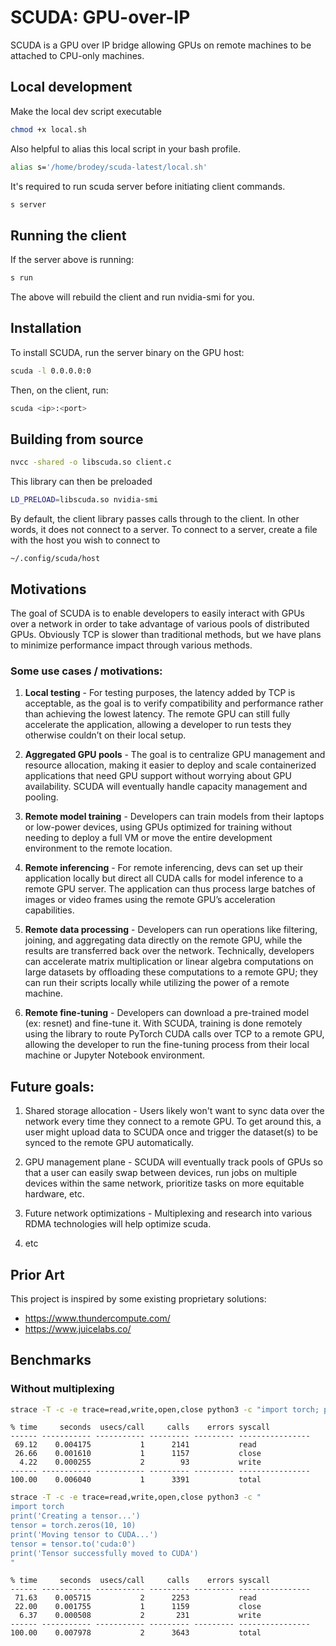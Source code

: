 # SCUDA: GPU-over-IP

SCUDA is a GPU over IP bridge allowing GPUs on remote machines to be attached
to CPU-only machines.

## Local development

Make the local dev script executable

```sh
chmod +x local.sh
```

Also helpful to alias this local script in your bash profile.

```sh
alias s='/home/brodey/scuda-latest/local.sh'
```

It's required to run scuda server before initiating client commands.

```sh
s server
```

## Running the client

If the server above is running:

```sh
s run
```

The above will rebuild the client and run nvidia-smi for you.

## Installation

To install SCUDA, run the server binary on the GPU host:

```sh
scuda -l 0.0.0.0:0
```

Then, on the client, run:

```sh
scuda <ip>:<port>
```

## Building from source

```sh
nvcc -shared -o libscuda.so client.c
```

This library can then be preloaded

```sh
LD_PRELOAD=libscuda.so nvidia-smi
```

By default, the client library passes calls through to the client. In other words,
it does not connect to a server. To connect to a server, create a file with the
host you wish to connect to

```
~/.config/scuda/host
```

## Motivations

The goal of SCUDA is to enable developers to easily interact with GPUs over a network in order to take advantage of various pools of distributed GPUs. Obviously TCP is slower than traditional methods, but we have plans to minimize performance impact through various methods.

### Some use cases / motivations:

1. **Local testing** - For testing purposes, the latency added by TCP is acceptable, as the goal is to verify compatibility and performance rather than achieving the lowest latency. The remote GPU can still fully accelerate the application, allowing a developer to run tests they otherwise couldn’t on their local setup.

2. **Aggregated GPU pools** - The goal is to centralize GPU management and resource allocation, making it easier to deploy and scale containerized applications that need GPU support without worrying about GPU availability. SCUDA will eventually handle capacity management and pooling.

3. **Remote model training** - Developers can train models from their laptops or low-power devices, using GPUs optimized for training without needing to deploy a full VM or move the entire development environment to the remote location.

4. **Remote inferencing** - For remote inferencing, devs can set up their application locally but direct all CUDA calls for model inference to a remote GPU server. The application can thus process large batches of images or video frames using the remote GPU’s acceleration capabilities.

5. **Remote data processing** - Developers can run operations like filtering, joining, and aggregating data directly on the remote GPU, while the results are transferred back over the network. Technically, developers can accelerate matrix multiplication or linear algebra computations on large datasets by offloading these computations to a remote GPU; they can run their scripts locally while utilizing the power of a remote machine.

6. **Remote fine-tuning** - Developers can download a pre-trained model (ex: resnet) and fine-tune it. With SCUDA, training is done remotely using the library to route PyTorch CUDA calls over TCP to a remote GPU, allowing the developer to run the fine-tuning process from their local machine or Jupyter Notebook environment.

## Future goals:

1. Shared storage allocation - Users likely won't want to sync data over the network every time they connect to a remote GPU. To get around this, a user might upload data to SCUDA once and trigger the dataset(s) to be synced to the remote GPU automatically.

2. GPU management plane - SCUDA will eventually track pools of GPUs so that a user can easily swap between devices, run jobs on multiple devices within the same network, prioritize tasks on more equitable hardware, etc.

3. Future network optimizations - Multiplexing and research into various RDMA technologies will help optimize scuda.

4. etc

## Prior Art

This project is inspired by some existing proprietary solutions:

- https://www.thundercompute.com/
- https://www.juicelabs.co/

## Benchmarks

### Without multiplexing

```bash
strace -T -c -e trace=read,write,open,close python3 -c "import torch; print(torch.cuda.is_available())"
```

```
% time     seconds  usecs/call     calls    errors syscall
------ ----------- ----------- --------- --------- ----------------
 69.12    0.004175           1      2141           read
 26.66    0.001610           1      1157           close
  4.22    0.000255           2        93           write
------ ----------- ----------- --------- --------- ----------------
100.00    0.006040           1      3391           total
```



```bash
strace -T -c -e trace=read,write,open,close python3 -c "
import torch
print('Creating a tensor...')
tensor = torch.zeros(10, 10)
print('Moving tensor to CUDA...')
tensor = tensor.to('cuda:0')
print('Tensor successfully moved to CUDA')
"
```

```
% time     seconds  usecs/call     calls    errors syscall
------ ----------- ----------- --------- --------- ----------------
 71.63    0.005715           2      2253           read
 22.00    0.001755           1      1159           close
  6.37    0.000508           2       231           write
------ ----------- ----------- --------- --------- ----------------
100.00    0.007978           2      3643           total
```